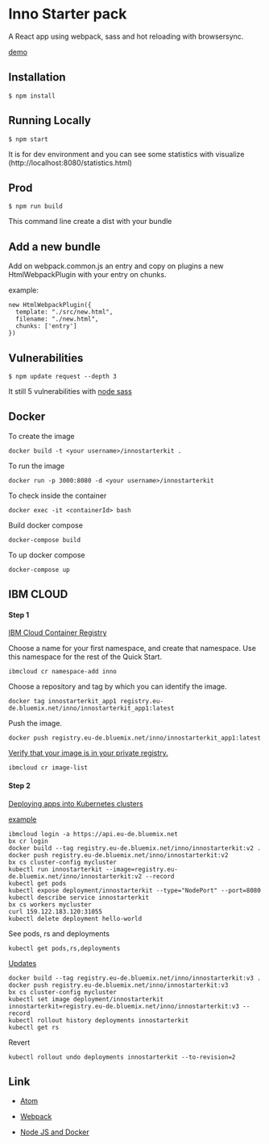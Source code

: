 # Inno Starter pack

A React app using webpack, sass and hot reloading with browsersync.

[demo](http://159.122.183.120:31055)

## Installation

```
$ npm install
```

## Running Locally

```
$ npm start
```

It is for dev environment and you can see some statistics with visualize (http://localhost:8080/statistics.html)


## Prod

```
$ npm run build
```

This command line create a dist with your bundle

## Add a new bundle

Add on webpack.common.js an entry and copy on plugins a new HtmlWebpackPlugin with your entry on chunks.

example:
```
new HtmlWebpackPlugin({
  template: "./src/new.html",
  filename: "./new.html",
  chunks: ['entry']
})
```

## Vulnerabilities

```
$ npm update request --depth 3
```

It still 5 vulnerabilities with [node sass](https://github.com/sass/node-sass/issues/2355)

## Docker

To create the image
```
docker build -t <your username>/innostarterkit .
```

To run the image
```
docker run -p 3000:8080 -d <your username>/innostarterkit
```

To check inside the container
```
docker exec -it <containerId> bash
```

Build docker compose
```
docker-compose build
```

To up docker compose
```
docker-compose up
```

## IBM CLOUD

#### Step 1

[IBM Cloud Container Registry](https://console.bluemix.net/containers-kubernetes/registry/start)

Choose a name for your first namespace, and create that namespace. Use this namespace for the rest of the Quick Start.
```
ibmcloud cr namespace-add inno
```

Choose a repository and tag by which you can identify the image.
```
docker tag innostarterkit_app1 registry.eu-de.bluemix.net/inno/innostarterkit_app1:latest
```

Push the image.
```
docker push registry.eu-de.bluemix.net/inno/innostarterkit_app1:latest
```

[Verify that your image is in your private registry.](https://console.bluemix.net/containers-kubernetes/registry/private
)

```
ibmcloud cr image-list
```

#### Step 2

[Deploying apps into Kubernetes clusters](https://console.bluemix.net/docs/containers/cs_tutorials_apps.html#cs_apps_tutorial)

[example](https://github.com/IBM/container-service-getting-started-wt/tree/master/Lab%201)


```
ibmcloud login -a https://api.eu-de.bluemix.net
bx cr login
docker build --tag registry.eu-de.bluemix.net/inno/innostarterkit:v2 .
docker push registry.eu-de.bluemix.net/inno/innostarterkit:v2
bx cs cluster-config mycluster
kubectl run innostarterkit --image=registry.eu-de.bluemix.net/inno/innostarterkit:v2 --record
kubectl get pods
kubectl expose deployment/innostarterkit --type="NodePort" --port=8080
kubectl describe service innostarterkit
bx cs workers mycluster
curl 159.122.183.120:31055
kubectl delete deployment hello-world
```

See pods, rs and deployments
```
kubectl get pods,rs,deployments
```

[Updates](https://www.linux.com/learn/rolling-updates-and-rollbacks-using-kubernetes-deployments)

```
docker build --tag registry.eu-de.bluemix.net/inno/innostarterkit:v3 .
docker push registry.eu-de.bluemix.net/inno/innostarterkit:v3
bx cs cluster-config mycluster
kubectl set image deployment/innostarterkit innostarterkit=registry.eu-de.bluemix.net/inno/innostarterkit:v3 --record
kubectl rollout history deployments innostarterkit
kubectl get rs
```

Revert

```
kubectl rollout undo deployments innostarterkit --to-revision=2
```

## Link

- [Atom](https://www.sitepoint.com/10-essential-atom-add-ons/)

- [Webpack](http://putaindecode.io/fr/articles/js/webpack/)

- [Node JS and Docker](https://nodejs.org/en/docs/guides/nodejs-docker-webapp/)
